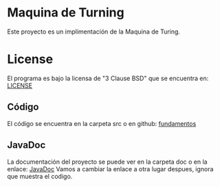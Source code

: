 # Maquina de Turning

Este proyecto es un implimentación de la Maquina de Turing.

# License

El programa es bajo la licensa de "3 Clause BSD" que se encuentra en: [LICENSE](LICENSE)

## Código

El código se encuentra en la carpeta src o en github: [fundamentos](https://github.com/cromerc/fundamentos)

## JavaDoc

La documentación del proyecto se puede ver en la carpeta doc o en la enlace: [JavaDoc](https://github.com/cromerc/fundamentos/doc/index.html)
Vamos a cambiar la enlace a otra lugar despues, ignora que muestra el codigo.
